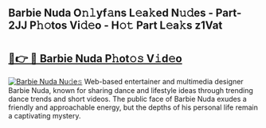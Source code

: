 ## Barbie Nuda O𝚗𝚕yf𝚊ns L𝚎a𝚔ed N𝚞𝚍es - Part-2JJ P𝚑𝚘tos Vi𝚍𝚎o - H𝚘𝚝 Part L𝚎a𝚔s z1Vat

# <h2><a href="http://kf6evh0.oniu.top/?m=Barbie+Nuda">🔗👉 🔴 Barbie Nuda P𝚑ot𝚘𝚜 V𝚒d𝚎o</a></h2>

[![Barbie Nuda Nu𝚍e𝚜](https://i.imgur.com/0qMVB7G.gif)](http://kf6evh0.oniu.top/?m=Barbie+Nuda)
Web-based entertainer and multimedia designer Barbie Nuda, known for sharing dance and lifestyle ideas through trending dance trends and short videos. The public face of Barbie Nuda exudes a friendly and approachable energy, but the depths of his personal life remain a captivating mystery.  
